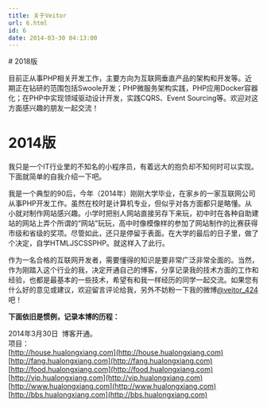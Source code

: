 ```yaml
---
title: 关于Veitor
url: 6.html
id: 6
date: 2014-03-30 04:13:00
---
```


<!--markdown--># 2018版

目前正从事PHP相关开发工作，主要方向为互联网垂直产品的架构和开发等。近期正在钻研的范围包括Swoole开发；PHP微服务架构实践，PHP应用Docker容器化；在PHP中实现领域驱动设计开发，实践CQRS、Event Sourcing等。欢迎对这方面感兴趣的朋友一起交流！

2014版
=====

我只是一个IT行业里的不知名的小程序员，有着远大的抱负却不知何时可以实现。下面就简单的自我介绍一下吧。

我是一个典型的90后，今年（2014年）刚刚大学毕业，在家乡的一家互联网公司从事PHP开发工作。虽然在校时是计算机专业，但似乎对各方面都只是略懂。从小就对制作网站感兴趣。小学时把别人网站直接另存下来玩，初中时在各种自助建站的网站上弄个所谓的“网站”玩玩，高中时像模像样的参加了网站制作的比赛获得市级和省级的奖项。尽管如此，还只是停留于表面。在大学的最后的日子里，做了个决定，自学HTMLJSCSSPHP。就这样入了此行。

作为一名合格的互联网开发者，需要懂得的知识是要非常广泛非常全面的。当然，作为刚踏入这个行业的我，决定开通自己的博客，分享记录我的技术方面的工作和经验，也都是最基本的一些技术，希望有和我一样经历的同学一起交流。如果您有什么好的意见或建议，欢迎留言评论给我，另外不妨粉一下我的微博[@veitor_424](http://weibo.com/veitor) 吧！

**下面依旧是惯例，记录本博的历程：**

2014年3月30日  博客开通。  
项目：  
[http://house.hualongxiang.com](http://house.hualongxiang.com)  
[http://fang.hualongxiang.com](http://fang.hualongxiang.com)  
[http://food.hualongxiang.com](http://food.hualongxiang.com)  
[http://vip.hualongxiang.com](http://vip.hualongxiang.com)  
[http://www.hualongxiang.com](http://www.hualongxiang.com)  
[http://bbs.hualongxiang.com](http://bbs.hualongxiang.com)

<script src="[http://tjs.sjs.sinajs.cn/open/api/js/wb.js?appkey=706960568"](http://tjs.sjs.sinajs.cn/open/api/js/wb.js?appkey=706960568"); type="text/javascript" charset="utf-8"></script>

<script>  
WB2.anyWhere(function(W){  
    W.widget.hoverCard({  
        id : "mywb"  
    });  
});  
</script>